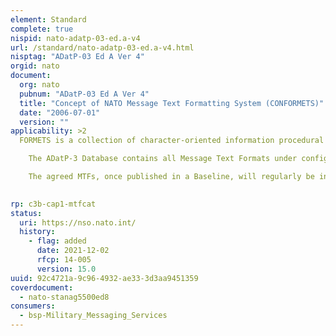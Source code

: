 ```yaml
---
element: Standard
complete: true
nispid: nato-adatp-03-ed.a-v4
url: /standard/nato-adatp-03-ed.a-v4.html
nisptag: "ADatP-03 Ed A Ver 4"
orgid: nato
document:
  org: nato
  pubnum: "ADatP-03 Ed A Ver 4"
  title: "Concept of NATO Message Text Formatting System (CONFORMETS)"
  date: "2006-07-01"
  version: ""
applicability: >2
  FORMETS is a collection of character-oriented information procedural standards suitable for the efficient exchange of information. The system includes the syntax and rules governing the representation of agreed conceptual definitions (fields), and the arrangement of these fields into sentences (sets) and message texts. FORMETS is intended to be used for all formatted character-oriented messages within the NATO Command, Control and Information System (NCCIS).  ADatP-3 CONFORMETS provides all required guidance to define Message Text Formats (MTF). CONFORMETS also specifies XML-MTF family of technical specifications as they are applied to ADatP-3 MTF to produce equivalent derived XML-MTF formats. ADatP-3 is covered by STANAG 5500.

    The ADatP-3 Database contains all Message Text Formats under configuration control of the MTFWG.

    The agreed MTFs, once published in a Baseline, will regularly be inserted into STANAG 7149, NATO Message Catalogue - APP-11, current edition.

  
rp: c3b-cap1-mtfcat
status:
  uri: https://nso.nato.int/
  history: 
    - flag: added
      date: 2021-12-02
      rfcp: 14-005
      version: 15.0
uuid: 92c4721a-9c96-4932-ae33-3d3aa9451359
coverdocument:
  - nato-stanag5500ed8
consumers:
  - bsp-Military_Messaging_Services
---
```

